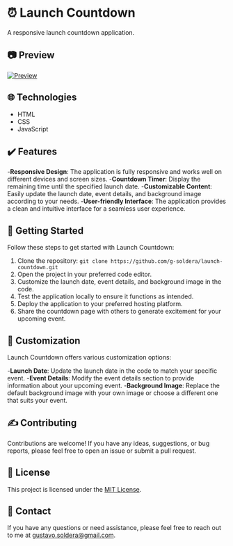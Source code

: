 # ⏰ Launch Countdown

A responsive launch countdown application.

## 📷 Preview

[![Preview](https://media.discordapp.net/attachments/1109870440945565726/1116447233844465758/launchHeader.png)](https://g-soldera.github.io/launch-countdown/)

## 🌐 Technologies

- HTML
- CSS
- JavaScript

## ✔️ Features

-**Responsive Design**: The application is fully responsive and works well on different devices and screen sizes.
-**Countdown Timer**: Display the remaining time until the specified launch date.
-**Customizable Content**: Easily update the launch date, event details, and background image according to your needs.
-**User-friendly Interface**: The application provides a clean and intuitive interface for a seamless user experience.

## 📃 Getting Started

Follow these steps to get started with Launch Countdown:

1. Clone the repository: `git clone https://github.com/g-soldera/launch-countdown.git`
2. Open the project in your preferred code editor.
3. Customize the launch date, event details, and background image in the code.
4. Test the application locally to ensure it functions as intended.
5. Deploy the application to your preferred hosting platform.
6. Share the countdown page with others to generate excitement for your upcoming event.

## 🎨 Customization

Launch Countdown offers various customization options:

-**Launch Date**: Update the launch date in the code to match your specific event.
-**Event Details**: Modify the event details section to provide information about your upcoming event.
-**Background Image**: Replace the default background image with your own image or choose a different one that suits your event.

## ✍️ Contributing

Contributions are welcome! If you have any ideas, suggestions, or bug reports, please feel free to open an issue or submit a pull request.

## 📇 License

This project is licensed under the [MIT License](https://opensource.org/licenses/MIT).

## 📧 Contact

If you have any questions or need assistance, please feel free to reach out to me at [gustavo.soldera@gmail.com](mailto:gustavo.soldera@gmail.com).
